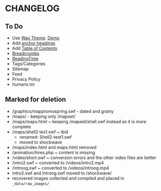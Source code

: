 # CHANGELOG
## To Do
  - Use [Wax Theme](https://github.com/minicomp/wax). [Demo](https://minicomp.github.io/wax/)
  - Add [anchor headings](https://github.com/allejo/jekyll-anchor-headings/)
  - Add [Table of Contents](https://github.com/allejo/jekyll-toc)
  - [Breadcrumbs](https://jekyllcodex.org/without-plugin/breadcrumbs/)
  - [ReadingTime](https://jekyllcodex.org/without-plugin/reading-time-indicator/)
  - Tags/Categories
  - Sitemap
  - Feed
  - Privacy Policy
  - humans.txt

## Marked for deletion
  - /graphics/mappromospring.swf - dated and grainy
  - /maps/ - keeping only /mapset/
  - /maps/maps.html ~ keeping /mapset/shell.swf instead as it is more complete
  - /maps/shell2 tes1.swf ~ ibid
    - renamed: Shell2-test1.swf
    - moved to shockwave
  - /maps/index.html and maps.html removed
  - /animation/hires.php ~ content is missing
  - /video/short.swf ~ conversion errors and the other video files are better
  - /intro2.swf ~ converted to /videos/intro2.mp4
  - /introog.swf ~ converted to /videos/introog.mp4
  - intro2.swf and introog.swf moved to /shockwave/
  - recovered images collected and compiled and placed in `_data/raw_images/`
